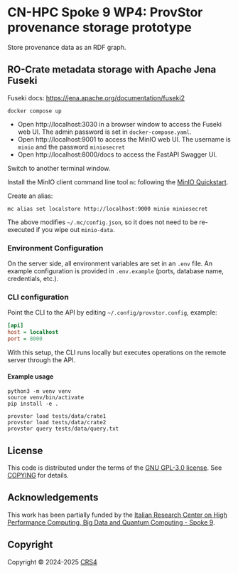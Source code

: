 # CN-HPC Spoke 9 WP4: ProvStor provenance storage prototype

Store provenance data as an RDF graph.


## RO-Crate metadata storage with Apache Jena Fuseki

Fuseki docs: https://jena.apache.org/documentation/fuseki2


```
docker compose up
```

* Open http://localhost:3030 in a browser window to access the Fuseki web UI. The admin password is set in `docker-compose.yaml`.
* Open http://localhost:9001 to access the MinIO web UI. The username is `minio` and the password `miniosecret`
* Open http://localhost:8000/docs to access the FastAPI Swagger UI.

Switch to another terminal window.

Install the MinIO client command line tool `mc` following the [MinIO Quickstart](https://min.io/docs/minio/linux/reference/minio-mc.html#quickstart).

Create an alias:

```
mc alias set localstore http://localhost:9000 minio miniosecret
```

The above modifies `~/.mc/config.json`, so it does not need to be re-executed if you wipe out `minio-data`.


### Environment Configuration

On the server side, all environment variables are set in an `.env` file.
An example configuration is provided in `.env.example` (ports, database name, credentials, etc.).


### CLI configuration

Point the CLI to the API by editing `~/.config/provstor.config`, example:

```ini
[api]
host = localhost
port = 8000
```
With this setup, the CLI runs locally but executes operations on the remote server through the API.


#### Example usage
```
python3 -m venv venv
source venv/bin/activate
pip install -e .

provstor load tests/data/crate1
provstor load tests/data/crate2
provstor query tests/data/query.txt
```

## License

This code is distributed under the terms of the [GNU GPL-3.0 license](https://opensource.org/license/GPL-3.0).  See [COPYING](./COPYING) for details.


## Acknowledgements

This work has been partially funded by the [Italian Research Center on High Performance Computing, Big Data and Quantum Computing - Spoke
9](https://www.supercomputing-icsc.it/en/spoke-9-digital-society-smart-cities-en/).

## Copyright

Copyright © 2024-2025 [CRS4](https://www.crs4.it/)
